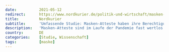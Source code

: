 ```yaml
---
date:          2021-05-12
redirect:      https://www.nordkurier.de/politik-und-wirtschaft/masken-atteste-haben-ihre-berechtigung-1243501305.html
title:         Nordkurier
subtitle:      'Umfassende Studie: Masken-Atteste haben ihre Berechtigung'
description:   'Masken-Atteste sind im Laufe der Pandemie fast wertlos geworden. Bürger, die sie vorzeigen, gelten als Querulanten. Ärzte, die sie ausstellen, geraten unter Druck. Eine bedenkliche Entwicklung, wie Wissenschaftler aufzeigen.'
country:       DE
categories:    [Studie, Wissenschaft]
tags:          [maske]
---
```

